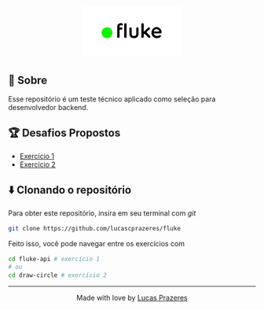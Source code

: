 <h1 align=center>
  <img src="./.github/logo.png" width="200"/>
</h1>

## 🔎 Sobre

Esse repositório é um teste técnico aplicado como seleção para desenvolvedor backend.

## 🏆 Desafios Propostos

- [Exercício 1](./fluke-api)
- [Exercício 2](./print-circle)

## ⬇️ Clonando o repositório

Para obter este repositório, insira em seu terminal com *git*

```bash
git clone https://github.com/lucascprazeres/fluke
```

Feito isso, você pode navegar entre os exercícios com

```bash
cd fluke-api # exercício 1
# ou
cd draw-circle # exercício 2
```
--- 

<div align=center>
  <p>Made with love by <a href="">Lucas Prazeres</a></p>
</div>
